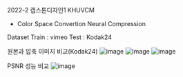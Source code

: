 2022-2 캡스톤디자인1
KHUVCM
- Color Space Convertion Neural Compression

Dataset
  Train : vimeo
  Test  : Kodak24

원본과 압축 이미지 비교(Kodak24)
![image](https://user-images.githubusercontent.com/80191452/206113370-f7dc885a-6d7d-4eb2-9e53-d58ee55b934f.png)
![image](https://user-images.githubusercontent.com/80191452/206113518-82a8a415-8900-454d-8655-fe3ce73de83b.png)
![image](https://user-images.githubusercontent.com/80191452/206113702-824e720e-0e64-494d-8429-875dc1103e0f.png)


PSNR 성능 비교
![image](https://user-images.githubusercontent.com/80191452/206112988-470a78eb-0a5a-48d0-a39d-89d6511ef294.png)
